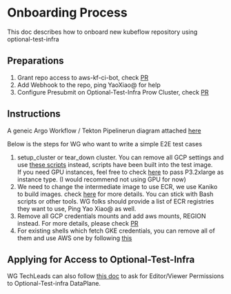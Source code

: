# Onboarding Process

This doc describes how to onboard new kubeflow repository using optional-test-infra

## Preparations
1. Grant repo access to aws-kf-ci-bot, check [PR](https://github.com/kubeflow/internal-acls/pull/373)
2. Add Webhook to the repo, ping YaoXiao@ for help
3. Configure Presubmit on Optional-Test-Infra Prow Cluster, check [PR](https://github.com/kubeflow/internal-acls/pull/373)

## Instructions 
A geneic Argo Workflow / Tekton Pipelinerun diagram attached [here](https://github.com/kubeflow/testing/tree/master/aws/Picture/GenericArgoWorkflow.png)

Below is the steps for WG who want to write a simple E2E test cases

1. setup_cluster or tear_down cluster. You can remove all GCP settings and use [these scripts](https://github.com/kubeflow/testing/tree/master/images/aws-scripts) instead, scripts have been built into the test image.
   <br> If you need GPU instances, feel free to check [here](https://github.com/kubeflow/testing/blob/master/images/aws-scripts/create-eks-cluster.sh#L32) to pass P3.2xlarge as instance type. (I would recommend not using GPU for now)
2. We need to change the intermediate image to use ECR, we use Kaniko to build images. check [here](https://github.com/kubeflow/pytorch-operator/blob/master/test/workflows/components/workflows.libsonnet#L328-L340) for more details. You can stick with Bash scripts or other tools.
WG folks should provide a list of ECR registries they want to use, Ping Yao Xiao@ as well.
3. Remove all GCP credentials mounts and add aws mounts, REGION instead. For more details, please check [PR](https://github.com/kubeflow/pytorch-operator/pull/305)
4. For existing shells which fetch GKE credentials, you can remove all of them and use AWS one by following [this](https://github.com/kubeflow/pytorch-operator/pull/305/files#diff-d99e924ca9f84f28b6c4decf07cee8a86513c5852272b05512dca7081d3e9e75R158-R159)

## Applying for Access to Optional-Test-Infra
WG TechLeads can also follow [this doc](https://docs.google.com/document/d/1hrjIDO7UQ8l5uvADSxbiyM2GDfst1L7vyIKekrrdlwA/edit) to ask for Editor/Viewer Permissions to Optional-Test-infra DataPlane.


